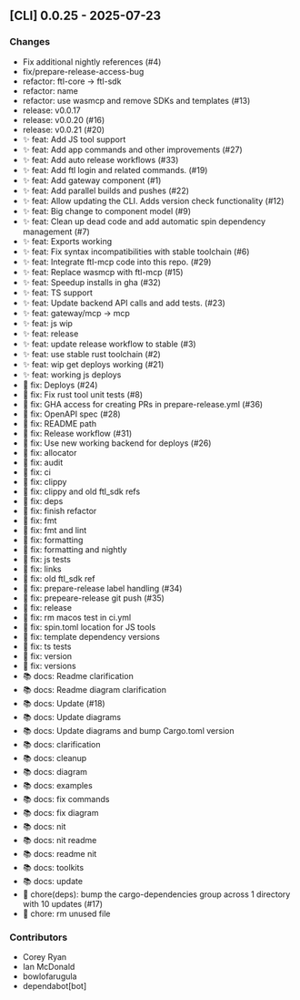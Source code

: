 ## [CLI] 0.0.25 - 2025-07-23

### Changes

- Fix additional nightly references (#4)
- fix/prepare-release-access-bug
- refactor: ftl-core -> ftl-sdk
- refactor: name
- refactor: use wasmcp and remove SDKs and templates (#13)
- release: v0.0.17
- release: v0.0.20 (#16)
- release: v0.0.21 (#20)
- ✨ feat: Add JS tool support
- ✨ feat: Add app commands and other improvements (#27)
- ✨ feat: Add auto release workflows (#33)
- ✨ feat: Add ftl login and related commands. (#19)
- ✨ feat: Add gateway component (#1)
- ✨ feat: Add parallel builds and pushes (#22)
- ✨ feat: Allow updating the CLI. Adds version check functionality (#12)
- ✨ feat: Big change to component model (#9)
- ✨ feat: Clean up dead code and add automatic spin dependency management (#7)
- ✨ feat: Exports working
- ✨ feat: Fix syntax incompatibilities with stable toolchain (#6)
- ✨ feat: Integrate ftl-mcp code into this repo. (#29)
- ✨ feat: Replace wasmcp with ftl-mcp (#15)
- ✨ feat: Speedup installs in gha (#32)
- ✨ feat: TS support
- ✨ feat: Update backend API calls and add tests. (#23)
- ✨ feat: gateway/mcp -> mcp
- ✨ feat: js wip
- ✨ feat: release
- ✨ feat: update release workflow to stable (#3)
- ✨ feat: use stable rust toolchain (#2)
- ✨ feat: wip get deploys working (#21)
- ✨ feat: working js deploys
- 🐛 fix: Deploys (#24)
- 🐛 fix: Fix rust tool unit tests (#8)
- 🐛 fix: GHA access for creating PRs in prepare-release.yml (#36)
- 🐛 fix: OpenAPI spec (#28)
- 🐛 fix: README path
- 🐛 fix: Release workflow (#31)
- 🐛 fix: Use new working backend for deploys (#26)
- 🐛 fix: allocator
- 🐛 fix: audit
- 🐛 fix: ci
- 🐛 fix: clippy
- 🐛 fix: clippy and old ftl_sdk refs
- 🐛 fix: deps
- 🐛 fix: finish refactor
- 🐛 fix: fmt
- 🐛 fix: fmt and lint
- 🐛 fix: formatting
- 🐛 fix: formatting and nightly
- 🐛 fix: js tests
- 🐛 fix: links
- 🐛 fix: old ftl_sdk ref
- 🐛 fix: prepare-release label handling (#34)
- 🐛 fix: prepeare-release git push (#35)
- 🐛 fix: release
- 🐛 fix: rm macos test in ci.yml
- 🐛 fix: spin.toml location for JS tools
- 🐛 fix: template dependency versions
- 🐛 fix: ts tests
- 🐛 fix: version
- 🐛 fix: versions
- 📚 docs: Readme clarification
- 📚 docs: Readme diagram clarification
- 📚 docs: Update (#18)
- 📚 docs: Update diagrams
- 📚 docs: Update diagrams and bump Cargo.toml version
- 📚 docs: clarification
- 📚 docs: cleanup
- 📚 docs: diagram
- 📚 docs: examples
- 📚 docs: fix commands
- 📚 docs: fix diagram
- 📚 docs: nit
- 📚 docs: nit readme
- 📚 docs: readme nit
- 📚 docs: toolkits
- 📚 docs: update
- 🔧 chore(deps): bump the cargo-dependencies group across 1 directory with 10 updates (#17)
- 🔧 chore: rm unused file

### Contributors

- Corey Ryan
- Ian McDonald
- bowlofarugula
- dependabot[bot]

